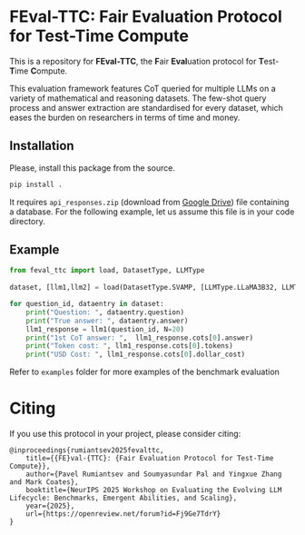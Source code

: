 # FEval-TTC: Fair Evaluation Protocol for Test-Time Compute

This is a repository for **FEval-TTC**, the **F**air **Eval**uation protocol for **T**est-**T**ime **C**ompute.

This evaluation framework features CoT queried for multiple LLMs on a variety of mathematical and reasoning datasets.
The few-shot query process and answer extraction are standardised for every dataset, which eases the burden on researchers in terms of time and money.

## Installation
Please, install this package from the source.
```bash
pip install .
```
It requires `api_responses.zip` (download from [Google Drive](https://drive.google.com/file/d/1bjthQeJhRDxs_M78A5oazCS42iE5spLn/view?usp=sharing)) file containing a database. 
For the following example, let us assume this file is in your code directory.

## Example

```python
from feval_ttc import load, DatasetType, LLMType
    
dataset, [llm1,llm2] = load(DatasetType.SVAMP, [LLMType.LLaMA3B32, LLMType.Qwen72B25], api_path="api_responses.zip")

for question_id, dataentry in dataset:
    print("Question: ", dataentry.question)
    print("True answer: ", dataentry.answer)
    llm1_response = llm1(question_id, N=20)
    print("1st CoT answer: ",  llm1_response.cots[0].answer)
    print("Token cost: ", llm1_response.cots[0].tokens)
    print("USD Cost: ", llm1_response.cots[0].dollar_cost)
```
Refer to `examples` folder for more examples of the benchmark evaluation


# Citing
If you use this protocol in your project, please consider citing:
```
@inproceedings{rumiantsev2025fevalttc,
    title={{FE}val-{TTC}: {Fair Evaluation Protocol for Test-Time Compute}},
    author={Pavel Rumiantsev and Soumyasundar Pal and Yingxue Zhang and Mark Coates},
    booktitle={NeurIPS 2025 Workshop on Evaluating the Evolving LLM Lifecycle: Benchmarks, Emergent Abilities, and Scaling},
    year={2025},
    url={https://openreview.net/forum?id=Fj9Ge7TdrY}
}
```
